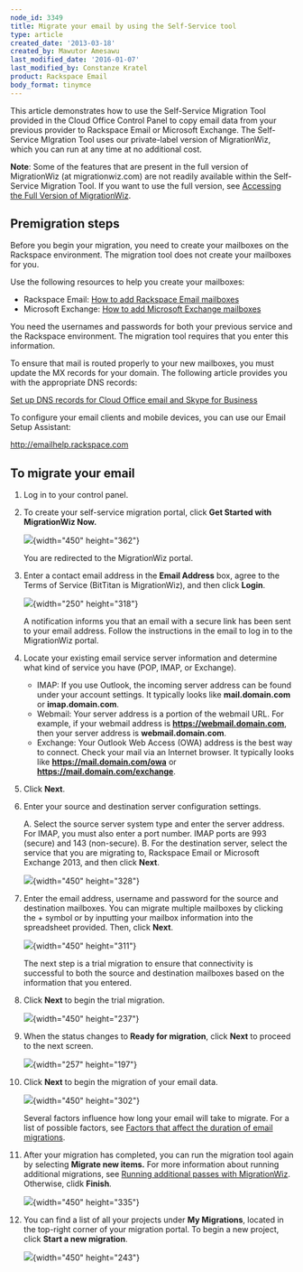 ```yaml
---
node_id: 3349
title: Migrate your email by using the Self-Service tool
type: article
created_date: '2013-03-18'
created_by: Mawutor Amesawu
last_modified_date: '2016-01-07'
last_modified_by: Constanze Kratel
product: Rackspace Email
body_format: tinymce
---
```


This article demonstrates how to use the Self-Service Migration Tool
provided in the Cloud Office Control Panel to copy email data from your
previous provider to Rackspace Email or Microsoft Exchange. The
Self-Service MIgration Tool uses our private-label version of
MigrationWiz, which you can run at any time at no additional cost.

**Note**: Some of the features that are present in the full version of
MigrationWiz (at migrationwiz.com) are not readily available within the
Self-Service Migration Tool. If you want to use the full version, see
[Accessing the Full Version of
MigrationWiz](/howto/accessing-the-full-version-of-migrationwiz).

Premigration steps
------------------

Before you begin your migration, you need to create your mailboxes on
the Rackspace environment. The migration tool does not create your
mailboxes for you.

Use the following resources to help you create your mailboxes:

-   Rackspace Email: [How to add Rackspace Email
    mailboxes](/howto/add-rackspace-email-mailboxes)
-   Microsoft Exchange: [How to add Microsoft Exchange
    mailboxes](/howto/adding-microsoft-exchange-mailboxes-0)

You need the usernames and passwords for both your previous service and
the Rackspace environment. The migration tool requires that you enter
this information.

To ensure that mail is routed properly to your new mailboxes, you must
update the MX records for your domain.  The following article provides
you with the appropriate DNS records:

[Set up DNS records for Cloud Office email and Skype for
Business](/howto/set-up-dns-records-for-cloud-office-email-and-skype-for-business)

To configure your email clients and mobile devices, you can use our
Email Setup Assistant:

<http://emailhelp.rackspace.com>

To migrate your email
---------------------

1.  Log in to your control panel.
2.  To create your self-service migration portal, click **Get Started
    with MigrationWiz Now.**

    ![](https://8026b2e3760e2433679c-fffceaebb8c6ee053c935e8915a3fbe7.ssl.cf2.rackcdn.com/field/image/self-service1.png){width="450"
    height="362"}

    You are redirected to the MigrationWiz portal.

3.  Enter a contact email address in the **Email Address** box, agree to
    the Terms of Service (BitTitan is MigrationWiz), and then click
    **Login**.

    ![](https://8026b2e3760e2433679c-fffceaebb8c6ee053c935e8915a3fbe7.ssl.cf2.rackcdn.com/field/image/4-2_0.png){width="250"
    height="318"}

    A notification informs you that an email with a secure link has been
    sent to your email address. Follow the instructions in the email to
    log in to the MigrationWiz portal.

4.  Locate your existing email service server information and determine
    what kind of service you have (POP, IMAP, or Exchange).
    -   IMAP: If you use Outlook, the incoming server address can be
        found under your account settings. It typically looks like
        **mail.domain.com** or **imap.domain.com**.
    -   Webmail: Your server address is a portion of the webmail URL.
        For example, if your webmail address is
        **https://webmail.domain.com**, then your server address is
        **webmail.domain.com**.
    -   Exchange: Your Outlook Web Access (OWA) address is the best way
        to connect. Check your mail via an Internet browser. It
        typically looks like **https://mail.domain.com/owa** or
        **https://mail.domain.com/exchange**.

5.  Click **Next**.
6.  Enter your source and destination server configuration settings.

    A.  Select the source server system type and enter the
        server address. For IMAP, you must also enter a port number.
        IMAP ports are 993 (secure) and 143 (non-secure).
    B.  For the destination server, select the service that you are
        migrating to, Rackspace Email or Microsoft Exchange 2013, and
        then click **Next**.

    ![](https://8026b2e3760e2433679c-fffceaebb8c6ee053c935e8915a3fbe7.ssl.cf2.rackcdn.com/field/image/8-2_0.png){width="450"
    height="328"}

7.  Enter the email address, username and password for the source and
    destination mailboxes. You can migrate multiple mailboxes by
    clicking the + symbol or by inputting your mailbox information into
    the spreadsheet provided. Then, click **Next**.

    ![](https://8026b2e3760e2433679c-fffceaebb8c6ee053c935e8915a3fbe7.ssl.cf2.rackcdn.com/field/image/9-2_0.png){width="450"
    height="311"}

    The next step is a trial migration to ensure that connectivity is
    successful to both the source and destination mailboxes based on the
    information that you entered.

8.  Click **Next** to begin the trial migration.

    ![](https://8026b2e3760e2433679c-fffceaebb8c6ee053c935e8915a3fbe7.ssl.cf2.rackcdn.com/field/image/10-2_0.png){width="450"
    height="237"}

9.  When the status changes to **Ready for migration**, click **Next**
    to proceed to the next screen.

    ![](https://8026b2e3760e2433679c-fffceaebb8c6ee053c935e8915a3fbe7.ssl.cf2.rackcdn.com/field/image/11-2_0.png){width="257"
    height="197"}

10. Click **Next** to begin the migration of your email data.

    ![](https://8026b2e3760e2433679c-fffceaebb8c6ee053c935e8915a3fbe7.ssl.cf2.rackcdn.com/field/image/13-2_0.png){width="450"
    height="302"}

    Several factors influence how long your email will take to migrate.
    For a list of possible factors, see [Factors that affect the
    duration of email
    migrations](/howto/factors-that-affect-the-duration-of-email-migrations).

11. After your migration has completed, you can run the migration tool
    again by selecting **Migrate new items.** For more information about
    running additional migrations, see [Running additional passes with
    MigrationWiz](/howto/running-additional-passes-with-migrationwiz).
    Otherwise, clidk **Finish**.

    ![](https://8026b2e3760e2433679c-fffceaebb8c6ee053c935e8915a3fbe7.ssl.cf2.rackcdn.com/field/image/14-2_0.png){width="450"
    height="335"}

12. You can find a list of all your projects under **My Migrations**,
    located in the top-right corner of your migration portal. To begin a
    new project, click **Start a new migration**.

    ![](https://8026b2e3760e2433679c-fffceaebb8c6ee053c935e8915a3fbe7.ssl.cf2.rackcdn.com/field/image/15-2_0.png){width="450"
    height="243"}




